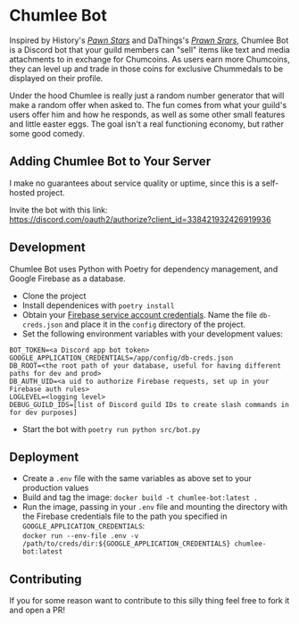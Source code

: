 # Chumlee Bot
Inspired by History's _[Pawn Stars](https://en.wikipedia.org/wiki/Pawn_Stars)_ and DaThings's 
_[Prawn Srars](https://www.youtube.com/watch?v=5mEJbX5pio8)_, Chumlee Bot is a Discord bot that your guild members
can "sell" items like text and media attachments to in exchange for Chumcoins. As users earn more Chumcoins, they
can level up and trade in those coins for exclusive Chummedals to be displayed on their profile.

Under the hood Chumlee is really just a random number generator that will make a random offer when asked to. The fun
comes from what your guild's users offer him and how he responds, as well as some other small features and little
easter eggs. The goal isn't a real functioning economy, but rather some good comedy.

## Adding Chumlee Bot to Your Server
I make no guarantees about service quality or uptime, since this is a self-hosted project.

Invite the bot with this link:  
https://discord.com/oauth2/authorize?client_id=338421932426919936

## Development
Chumlee Bot uses Python with Poetry for dependency management, and Google Firebase as a database.

- Clone the project
- Install dependenices with `poetry install`
- Obtain your [Firebase service account credentials](https://firebase.google.com/docs/admin/setup#initialize-sdk). Name the file `db-creds.json` and place it in the `config` directory of the project.
- Set the following environment variables with your development values:
```
BOT_TOKEN=<a Discord app bot token>
GOOGLE_APPLICATION_CREDENTIALS=/app/config/db-creds.json
DB_ROOT=<the root path of your database, useful for having different paths for dev and prod>
DB_AUTH_UID=<a uid to authorize Firebase requests, set up in your Firebase auth rules>
LOGLEVEL=<logging level>
DEBUG_GUILD_IDS=[list of Discord guild IDs to create slash commands in for dev purposes]
```
- Start the bot with `poetry run python src/bot.py`

## Deployment
- Create a `.env` file with the same variables as above set to your production values
- Build and tag the image: `docker build -t chumlee-bot:latest .`
- Run the image, passing in your `.env` file and mounting the directory with the Firebase credentials file to the path you specified in `GOOGLE_APPLICATION_CREDENTIALS`:  
`docker run --env-file .env -v /path/to/creds/dir:${GOOGLE_APPLICATION_CREDENTIALS} chumlee-bot:latest` 

## Contributing
If you for some reason want to contribute to this silly thing feel free to fork it and open a PR!